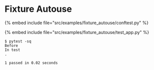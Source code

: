 # Fixture Autouse


{% embed include file="src/examples/fixture_autouse/conftest.py" %}

{% embed include file="src/examples/fixture_autouse/test_app.py" %}

```
$ pytest -sq
Before
In test
.

1 passed in 0.02 seconds
```


